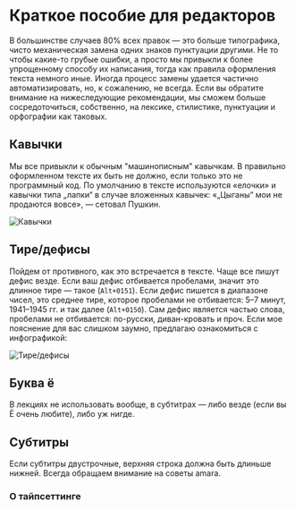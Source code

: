 # Краткое пособие для редакторов

В большинстве случаев 80% всех правок — это больше типографика, чисто
механическая замена одних знаков пунктуации другими. Не то чтобы какие-то грубые
ошибки, а просто мы привыкли к более упрощенному способу их написания, тогда как
правила оформления текста немного иные. Иногда процесс замены удается частично
автоматизировать, но, к сожалению, не всегда. Если вы обратите внимание на
нижеследующие рекомендации, мы сможем больше сосредоточиться, собственно, на
лексике, стилистике, пунктуации и орфографии как таковых.

## Кавычки
Мы все привыкли к обычным "машинописным" кавычкам. В правильно оформленном
тексте их быть не должно, если только это не программный код. По умолчанию в
тексте используются «елочки» и кавычки типа „лапки“ в случае вложенных кавычек:
«„Цыганы“ мои не продаются вовсе», — сетовал Пушкин.

![Кавычки](https://raw.githubusercontent.com/kursomir/style-guides/master/img/editors/quotes.jpg)

## Тире/дефисы

Пойдем от противного, как это встречается в тексте. Чаще все пишут дефис везде.
Если ваш дефис отбивается пробелами, значит это длинное тире — такое (`Alt+0151`).
Если дефис пишется в диапазоне чисел, это среднее тире, которое пробелами не
отбивается: 5–7 минут, 1941–1945 гг. и так далее (`Alt+0150`). Сам дефис является
частью слова, пробелами не отбивается: по-русски, диван-кровать и проч. Если мое
пояснение для вас слишком заумно, предлагаю ознакомиться с инфографикой:

![Тире/дефисы](https://raw.githubusercontent.com/kursomir/style-guides/master/img/editors/dashes.jpg)

## Буква ё

В лекциях не использовать вообще, в субтитрах — либо везде (если вы Ё очень
любите), либо уж нигде.

## Субтитры

Если субтитры двустрочные, верхняя строка должна быть длиньше нижней. Всегда обращаем внимание на советы amara.

### О тайпсеттинге
